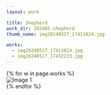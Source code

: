 ```yaml
---
layout: work

title: Shepherd
work_dir: 202405-shepherd
thumb_name: img20240517_17412824.jpg

works:
  - img20240517_17412824.jpg
  - img20240517_17432233.jpg
---
```


<div class="grid row">
    {% for w in page.works %}
    <div class="col-6 col-md-6">
        <img src="{{ site.personal_work_dir }}/{{ page.work_dir }}/{{ w }}" data-fancybox="gallery" class="img-fluid" alt="Image 1">
    </div>
    {% endfor %}
<div>
